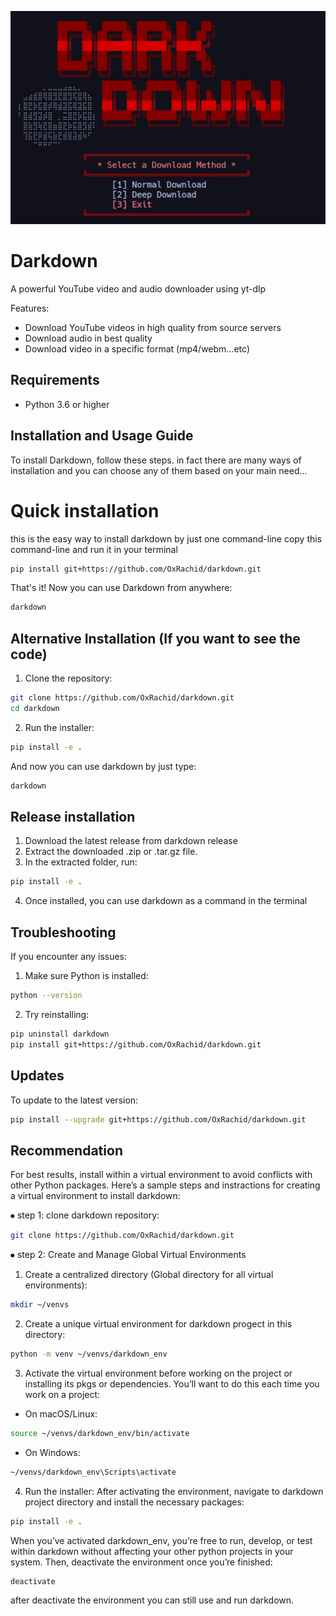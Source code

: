 ![Diagram](screenshot.jpg)

# Darkdown

A powerful YouTube video and audio downloader using yt-dlp

Features:
- Download YouTube videos in high quality from source servers
- Download audio in best quality
- Download video in a specific format (mp4/webm...etc)


## Requirements
- Python 3.6 or higher

## Installation and Usage Guide
To install Darkdown, follow these steps. 
in fact there are many ways of installation and you can choose any of them based on your main need...

# Quick installation
this is the easy way to install darkdown by just one command-line
copy this command-line and run it in your terminal

```bash
pip install git+https://github.com/OxRachid/darkdown.git
```

That's it! Now you can use Darkdown from anywhere:
```bash
darkdown
```

## Alternative Installation (If you want to see the code)

1. Clone the repository:
```bash
git clone https://github.com/OxRachid/darkdown.git
cd darkdown
```

2. Run the installer:
```bash
pip install -e .
```

And now you can use darkdown by just type:
```bash
darkdown
```

## Release installation
1. Download the latest release from darkdown release 
2. Extract the downloaded .zip or .tar.gz file.
3. In the extracted folder, run:
```bash
pip install -e .
```
4. Once installed, you can use darkdown as a command in the terminal


## Troubleshooting

If you encounter any issues:

1. Make sure Python is installed:
```bash
python --version
```

2. Try reinstalling:
```bash
pip uninstall darkdown
pip install git+https://github.com/OxRachid/darkdown.git
```

## Updates

To update to the latest version:
```bash
pip install --upgrade git+https://github.com/OxRachid/darkdown.git
```

## Recommendation
For best results, install within a virtual environment to avoid conflicts with other Python packages.
Here’s a sample steps and instractions for creating a virtual environment to install darkdown:
   
   ⦁ step 1: clone darkdown repository:
```bash
git clone https://github.com/OxRachid/darkdown.git
```
   ⦁ step 2: Create and Manage Global Virtual Environments 
   1. Create a centralized directory (Global directory for all virtual environments):
```bash
mkdir ~/venvs
```
   2. Create a unique virtual environment for darkdown progect in this directory:
```bash
python -m venv ~/venvs/darkdown_env
```  
   3. Activate the virtual environment
before working on the project or installing its pkgs or dependencies. You’ll want to do this each time you work on a project:
   * On macOS/Linux:
```bash
source ~/venvs/darkdown_env/bin/activate 
```
   * On Windows:
```bash
~/venvs/darkdown_env\Scripts\activate 
```
   4. Run the installer:
After activating the environment, navigate to darkdown project directory and install the necessary packages:
```bash
pip install -e .
```
When you’ve activated darkdown_env, you’re free to run, develop, or test within darkdown without affecting your other python projects in your system. Then, deactivate the environment once you’re finished:
```bash
deactivate
```
after deactivate the environment you can still use and run darkdown.

